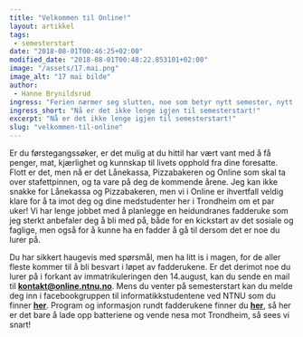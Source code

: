 ```yaml
---
title: "Velkommen til Online!"
layout: artikkel
tags: 
 - semesterstart
date: "2018-08-01T00:46:25+02:00"
modified_date: "2018-08-01T00:48:22.853101+02:00"
image: "/assets/17.mai.png"
image_alt: "17 mai bilde"
author:
 - Hanne Brynildsrud
ingress: "Ferien nærmer seg slutten, noe som betyr nytt semester, nytt storstipend og nye studenter! Dersom du nylig har kommet inn på bachelor i informatikk eller skal begynne på master, vil jeg gratulere deg med opptak og samtidig ønske deg velkommen til linjeforeningen vår, Online!"
ingress_short: "Nå er det ikke lenge igjen til semesterstart!"
excerpt: "Nå er det ikke lenge igjen til semesterstart!"
slug: "velkommen-til-online"
---
```

Er du førstegangssøker, er det mulig at du hittil har vært vant med å få penger, mat, kjærlighet og kunnskap til livets opphold fra dine foresatte. Flott er det, men nå er det Lånekassa, Pizzabakeren og Online som skal ta over stafettpinnen, og ta vare på deg de kommende årene. Jeg kan ikke snakke for Lånekassa og Pizzabakeren, men vi i Online er ihvertfall veldig klare for å ta imot deg og dine medstudenter her i Trondheim om et par uker! Vi har lenge jobbet med å planlegge en heidundranes fadderuke som jeg sterkt anbefaler deg å bli med på, både for en kickstart av det sosiale og faglige, men også for å kunne ha en fadder å gå til dersom det er noe du lurer på. 

Du har sikkert haugevis med spørsmål, men ha litt is i magen, for de aller fleste kommer til å bli besvart i løpet av fadderukene. Er det derimot noe du lurer på i forkant av immatrikuleringen den 14.august, kan du sende en mail til **kontakt@online.ntnu.no**. Mens du venter på semesterstart kan du melde deg inn i facebookgruppen til informatikkstudentene ved NTNU som du finner **[her](https://www.facebook.com/groups/1547182375336132/)**. Program og informasjon rundt fadderukene finner du **[her](https://online.ntnu.no/splash/)**, så her er det bare å lade opp batteriene og vende nesa mot Trondheim, så sees vi snart!